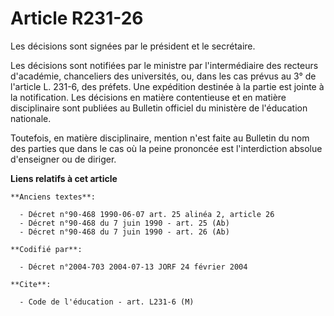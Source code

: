# Article R231-26

Les décisions sont signées par le président et le secrétaire.

Les décisions sont notifiées par le ministre par l'intermédiaire des recteurs d'académie, chanceliers des universités, ou,
dans les cas prévus au 3° de l'article L. 231-6, des préfets. Une expédition destinée à la partie est jointe à la
notification. Les décisions en matière contentieuse et en matière disciplinaire sont publiées au Bulletin officiel du
ministère de l'éducation nationale.

Toutefois, en matière disciplinaire, mention n'est faite au Bulletin du nom des parties que dans le cas où la peine prononcée
est l'interdiction absolue d'enseigner ou de diriger.

**Liens relatifs à cet article**

	**Anciens textes**:

	  - Décret n°90-468 1990-06-07 art. 25 alinéa 2, article 26
	  - Décret n°90-468 du 7 juin 1990 - art. 25 (Ab)
	  - Décret n°90-468 du 7 juin 1990 - art. 26 (Ab)

	**Codifié par**:

	  - Décret n°2004-703 2004-07-13 JORF 24 février 2004

	**Cite**:

	  - Code de l'éducation - art. L231-6 (M)
